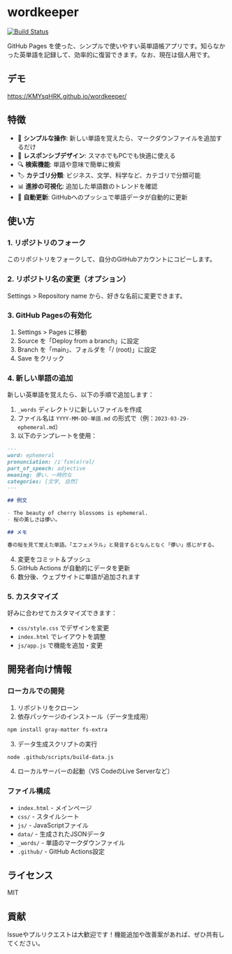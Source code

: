 # wordkeeper

[![Build Status](https://github.com/KMYsqHRK/wordkeeper/workflows/Build%20Vocabulary%20Data/badge.svg)](https://github.com/KMYsqHRK/wordkeeper/actions)

GitHub Pages を使った、シンプルで使いやすい英単語帳アプリです。知らなかった英単語を記録して、効率的に復習できます。なお、現在は個人用です。

## デモ

https://KMYsqHRK.github.io/wordkeeper/

## 特徴

- 🚀 **シンプルな操作**: 新しい単語を覚えたら、マークダウンファイルを追加するだけ
- 📱 **レスポンシブデザイン**: スマホでもPCでも快適に使える
- 🔍 **検索機能**: 単語や意味で簡単に検索
- 🏷️ **カテゴリ分類**: ビジネス、文学、科学など、カテゴリで分類可能
- 📊 **進捗の可視化**: 追加した単語数のトレンドを確認
- 🔄 **自動更新**: GitHubへのプッシュで単語データが自動的に更新

## 使い方

### 1. リポジトリのフォーク

このリポジトリをフォークして、自分のGitHubアカウントにコピーします。

### 2. リポジトリ名の変更（オプション）

Settings > Repository name から、好きな名前に変更できます。

### 3. GitHub Pagesの有効化

1. Settings > Pages に移動
2. Source を「Deploy from a branch」に設定
3. Branch を「main」、フォルダを「/ (root)」に設定
4. Save をクリック

### 4. 新しい単語の追加

新しい英単語を覚えたら、以下の手順で追加します：

1. `_words` ディレクトリに新しいファイルを作成
2. ファイル名は `YYYY-MM-DD-単語.md` の形式で（例：`2023-03-29-ephemeral.md`）
3. 以下のテンプレートを使用：

```markdown
---
word: ephemeral
pronunciation: /ɪˈfɛm(ə)rəl/
part_of_speech: adjective
meaning: 儚い、一時的な
categories: [文学, 自然]
---

## 例文

- The beauty of cherry blossoms is ephemeral.
- 桜の美しさは儚い。

## メモ

春の桜を見て覚えた単語。「エフェメラル」と発音するとなんとなく「儚い」感じがする。
```

4. 変更をコミット＆プッシュ
5. GitHub Actions が自動的にデータを更新
6. 数分後、ウェブサイトに単語が追加されます

### 5. カスタマイズ

好みに合わせてカスタマイズできます：

- `css/style.css` でデザインを変更
- `index.html` でレイアウトを調整
- `js/app.js` で機能を追加・変更

## 開発者向け情報

### ローカルでの開発

1. リポジトリをクローン
2. 依存パッケージのインストール（データ生成用）

```bash
npm install gray-matter fs-extra
```

3. データ生成スクリプトの実行

```bash
node .github/scripts/build-data.js
```

4. ローカルサーバーの起動（VS CodeのLive Serverなど）

### ファイル構成

- `index.html` - メインページ
- `css/` - スタイルシート
- `js/` - JavaScriptファイル
- `data/` - 生成されたJSONデータ
- `_words/` - 単語のマークダウンファイル
- `.github/` - GitHub Actions設定

## ライセンス

MIT

## 貢献

Issueやプルリクエストは大歓迎です！機能追加や改善案があれば、ぜひ共有してください。
